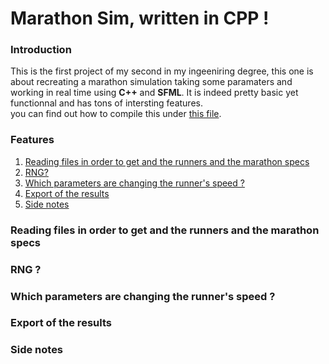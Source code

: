 <h1>Marathon Sim, written in CPP !</h1>
<h3>Introduction</h3>
<p>This is the first project of my second in my ingeeniring degree, this one is about recreating a marathon simulation taking some paramaters and working in real time using <strong>C++</strong> and <strong>SFML</strong>. It is indeed pretty basic yet functionnal and has tons of intersting features.<br/>you can find out how to compile this under <a href="build/Infos.md">this file</a>.</p>

<h3> Features </h3>
<ol>
  <li> <a href="#I">Reading files in order to get and the runners and the marathon specs</a> </li>
  <li> <a href="#II"> RNG?</a> </li>
  <li> <a href="#III">Which parameters are changing the runner's speed ?</a> </li>
  <li> <a href="#IV">Export of the results</a> </li>
  <li> <a href="#V">Side notes</a> </li>
</ol>
<h3 name="I"> Reading files in order to get and the runners and the marathon specs </h3>
<p></p>
<h3 name="II"> RNG ? </h3>
<p></p>
<h3 name="III"> Which parameters are changing the runner's speed ? </h3>
<p></p>
<h3 name="IV"> Export of the results </h3>
<p></p>
<h3 name="V"> Side notes </h3>
<p></p>

